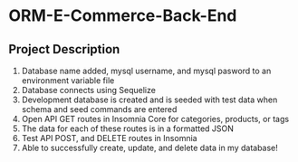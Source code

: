 # ORM-E-Commerce-Back-End
## Project Description
1. Database name added, mysql username, and mysql pasword to an environment variable file
2. Database connects using Sequelize
3. Development database is created and is seeded with test data when schema and seed commands are entered
4. Open API GET routes in Insomnia Core for categories, products, or tags
5. The data for each of these routes is in a formatted JSON
6. Test API POST, and DELETE routes in Insomnia
7. Able to successfully create, update, and delete data in my database!
